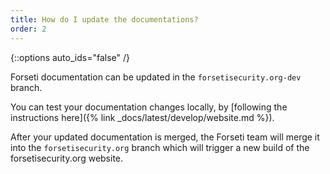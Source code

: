 ```yaml
---
title: How do I update the documentations?
order: 2
---
```

{::options auto_ids="false" /}

Forseti documentation can be updated in the `forsetisecurity.org-dev` branch.

You can test your documentation changes locally, by
[following the instructions here]({% link _docs/latest/develop/website.md %}).

After your updated documentation is merged, the Forseti team will merge it
into the `forsetisecurity.org` branch which will trigger a new build of the
forsetisecurity.org website.
